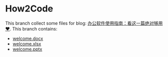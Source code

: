 # How2Code

This branch collect some files for blog: [办公软件使用指南：看这一篇绝对够用 ❤️](). This branch contains:

- [welcome.docx]()
- [welcome.xlsx]()
- [welcome.pptx]()